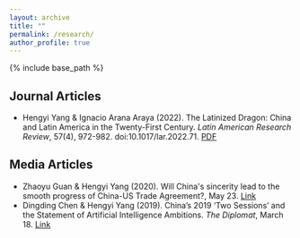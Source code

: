 ```yaml
---
layout: archive
title: ""
permalink: /research/
author_profile: true
---
```


{% include base_path %}


## Journal Articles
* Hengyi Yang & Ignacio Arana Araya (2022). The Latinized Dragon: China and Latin America in the Twenty-First Century. *Latin American Research Review*, 57(4), 972-982. doi:10.1017/lar.2022.71. [PDF](https://hengyi-yang.github.io/files/Yang_Arana_2022.pdf)

## Media Articles
* Zhaoyu Guan & Hengyi Yang (2020). Will China's sincerity lead to the smooth progress of China-US Trade Agreement?, May 23. [Link](http://rdcy.ruc.edu.cn/zw/hxly/hxlydggx/3a504af52c4742aaa0f81d02b64d7064.htm)
* Dingding Chen & Hengyi Yang (2019). China’s 2019 ‘Two Sessions’ and the Statement of Artificial Intelligence Ambitions. *The Diplomat*, March 18. [Link](https://thediplomat.com/2019/03/chinas-2019-two-sessions-and-the-statement-of-artificial-intelligence-ambitions/)
